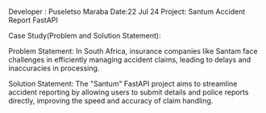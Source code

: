 Developer : Puseletso Maraba
Date:22 Jul 24
Project: Santum Accident Report FastAPI

Case Study(Problem and Solution Statement):

Problem Statement:
In South Africa, insurance companies like Santam face challenges in efficiently managing accident claims, leading to delays and inaccuracies in processing.

Solution Statement:
The "Santum" FastAPI project aims to streamline accident reporting by allowing users to submit details and police reports directly, improving the speed and accuracy of claim handling.
